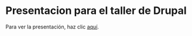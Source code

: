 # Presentacion para el taller de Drupal
Para ver la presentación, haz clic <a href="https://rawgit.com/LuisJoseSanchez/presentacion-taller-drupal/master/index.html">aquí</a>.
